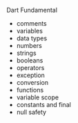 Dart Fundamental 
- comments
- variables
- data types
- numbers
- strings
- booleans
- operators
- exception
- conversion
- functions
- variable scope
- constants and final
- null safety
